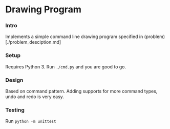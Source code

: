 Drawing Program
====================================================

### Intro

Implements a simple command line drawing program specified in (problem)[./problem_desciption.md]

### Setup

Requires Python 3. Run `./cmd.py` and you are good to go.

### Design

Based on command pattern. Adding supports for more command types, undo and redo is very easy.

### Testing

Run `python -m unittest`
